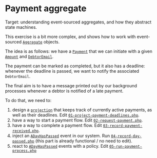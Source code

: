 # Payment aggregate

Target: understanding event-sourced aggregates, and how they abstract state machines.

This exercise is a bit more complex, and shows how to work with event-sourced
[`Aggregate`](../../src/EventSourcing/Domain/Aggregate/Aggregate.php) objects.

The idea is as follows: we have a [`Payment`](../../src/Payment/Domain/Aggregate/Payment.php) that we can initiate with
a given [`Amount`](../../src/Payment/Domain/Amount.php) and [`DebtorEmail`](../../src/Payment/Domain/DebtorEmail.php).

The payment can be marked as completed, but it also has a deadline: whenever the deadline is passed, we want to
notify the associated `DebtorEmail`.

The final aim is to have a message printed out by our background processes whenever a debtor is notified of a
late payment.

To do that, we need to:

1. design a [`projection`](../../src/EventSourcing/Infrastructure/Projection/DbTableProjectionDefinition.php) that keeps
   track of currently active payments, as well as their deadlines.
   Edit [`01-project-payment-deadlines.php`](01-project-payment-deadlines.php).
2. have a way to start a payment flow.
   Edit [`02-request-payment.php`](02-request-payment.php).
3. have a way to complete a payment flow.
   Edit [`03-record-payment-received.php`](03-record-payment-received.php).
4. inject an [`ADayHasPassed`](../../src/TimeTracking/Domain/DomainEvent/ADayHasPassed.php) event in our system.
   Run [`04-record-day-passed.php`](04-record-day-passed.php) (this part
   is already functional / no need to edit).
5. react to [`ADayHasPassed`](../../src/TimeTracking/Domain/DomainEvent/ADayHasPassed.php) events with a policy.
   Edit [`05-run-payment-process.php`](05-run-payment-process.php)